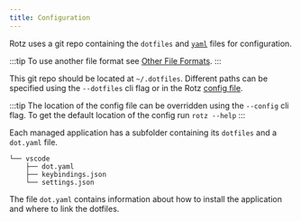 ```yaml
---
title: Configuration
---
```


Rotz uses a git repo containing the `dotfiles` and [`yaml`](https://yaml.org/) files for configuration.

:::tip
To use another file format see [Other File Formats](#other-file-formats).
:::

This git repo should be located at `~/.dotfiles`. Different paths can be specified using the `--dotfiles` cli flag or in the Rotz [config file](#configyaml).

:::tip
The location of the config file can be overridden using the `--config` cli flag. To get the default location of the config run `rotz --help`
:::

Each managed application has a subfolder containing its `dotfiles` and a `dot.yaml` file.

```plain title="Example:"
└── vscode
    ├── dot.yaml
    ├── keybindings.json
    └── settings.json
```

The file `dot.yaml` contains information about how to install the application and where to link the dotfiles.

